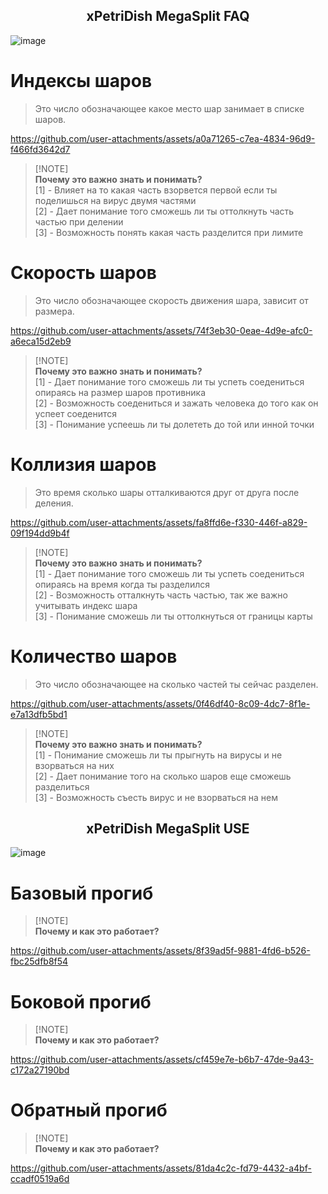 <p align="center">
 <h2 align="center">xPetriDish MegaSplit FAQ</h2>
</p>

![image](https://github.com/user-attachments/assets/befd0516-c086-487f-a8df-fe72cdff3f75)

# Индексы шаров
> Это число обозначающее какое место шар занимает в списке шаров.

https://github.com/user-attachments/assets/a0a71265-c7ea-4834-96d9-f466fd3642d7

> [!NOTE]\
> **Почему это важно знать и понимать?** \
> [1] - Влияет на то какая часть взорвется первой если ты поделишься на вирус двумя частями \
> [2] - Дает понимание того сможешь ли ты оттолкнуть часть частью при делении \
> [3] - Возможность понять какая часть разделится при лимите

# Скорость шаров
> Это число обозначающее скорость движения шара, зависит от размера.

https://github.com/user-attachments/assets/74f3eb30-0eae-4d9e-afc0-a6eca15d2eb9

> [!NOTE]\
> **Почему это важно знать и понимать?** \
> [1] - Дает понимание того сможешь ли ты успеть соедениться опираясь на размер шаров противника \
> [2] - Возможность соедениться и зажать человека до того как он успеет соеденится \
> [3] - Понимание успеешь ли ты долететь до той или инной точки

# Коллизия шаров
> Это время сколько шары отталкиваются друг от друга после деления.

https://github.com/user-attachments/assets/fa8ffd6e-f330-446f-a829-09f194dd9b4f

> [!NOTE]\
> **Почему это важно знать и понимать?** \
> [1] - Дает понимание того сможешь ли ты успеть соедениться опираясь на время когда ты разделился \
> [2] - Возможность отталкнуть часть частью, так же важно учитывать индекс шара \
> [3] - Понимание сможешь ли ты оттолкнуться от границы карты


# Количество шаров
> Это число обозначающее на сколько частей ты сейчас разделен.

https://github.com/user-attachments/assets/0f46df40-8c09-4dc7-8f1e-e7a13dfb5bd1

> [!NOTE]\
> **Почему это важно знать и понимать?** \
> [1] - Понимание сможешь ли ты прыгнуть на вирусы и не взорваться на них \
> [2] - Дает понимание того на сколько шаров еще сможешь разделиться \
> [3] - Возможность съесть вирус и не взорваться на нем 

<p align="center">
 <h2 align="center">xPetriDish MegaSplit USE</h2>
</p>

![image](https://github.com/user-attachments/assets/f83642ca-7d3f-4e25-a8f0-ce33651deb9e)

# Базовый прогиб

> [!NOTE]\
> **Почему и как это работает?**
> 

https://github.com/user-attachments/assets/8f39ad5f-9881-4fd6-b526-fbc25dfb8f54

# Боковой прогиб

> [!NOTE]\
> **Почему и как это работает?**
> 

https://github.com/user-attachments/assets/cf459e7e-b6b7-47de-9a43-c172a27190bd

# Обратный прогиб

> [!NOTE]\
> **Почему и как это работает?**
> 

https://github.com/user-attachments/assets/81da4c2c-fd79-4432-a4bf-ccadf0519a6d

